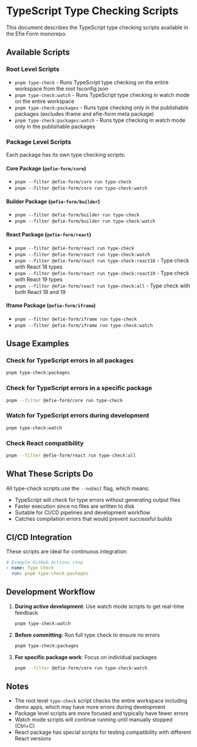 # TypeScript Type Checking Scripts

This document describes the TypeScript type checking scripts available in the Efie Form monorepo.

## Available Scripts

### Root Level Scripts

- `pnpm type-check` - Runs TypeScript type checking on the entire workspace from the root tsconfig.json
- `pnpm type-check:watch` - Runs TypeScript type checking in watch mode on the entire workspace
- `pnpm type-check:packages` - Runs type checking only in the publishable packages (excludes iframe and efie-form meta package)
- `pnpm type-check:packages:watch` - Runs type checking in watch mode only in the publishable packages

### Package Level Scripts

Each package has its own type checking scripts:

#### Core Package (`@efie-form/core`)
- `pnpm --filter @efie-form/core run type-check`
- `pnpm --filter @efie-form/core run type-check:watch`

#### Builder Package (`@efie-form/builder`)
- `pnpm --filter @efie-form/builder run type-check`
- `pnpm --filter @efie-form/builder run type-check:watch`

#### React Package (`@efie-form/react`)
- `pnpm --filter @efie-form/react run type-check`
- `pnpm --filter @efie-form/react run type-check:watch`
- `pnpm --filter @efie-form/react run type-check:react18` - Type check with React 18 types
- `pnpm --filter @efie-form/react run type-check:react19` - Type check with React 19 types
- `pnpm --filter @efie-form/react run type-check:all` - Type check with both React 18 and 19

#### Iframe Package (`@efie-form/iframe`)
- `pnpm --filter @efie-form/iframe run type-check`
- `pnpm --filter @efie-form/iframe run type-check:watch`

## Usage Examples

### Check for TypeScript errors in all packages
```bash
pnpm type-check:packages
```

### Check for TypeScript errors in a specific package
```bash
pnpm --filter @efie-form/core run type-check
```

### Watch for TypeScript errors during development
```bash
pnpm type-check:watch
```

### Check React compatibility
```bash
pnpm --filter @efie-form/react run type-check:all
```

## What These Scripts Do

All type-check scripts use the `--noEmit` flag, which means:
- TypeScript will check for type errors without generating output files
- Faster execution since no files are written to disk
- Suitable for CI/CD pipelines and development workflow
- Catches compilation errors that would prevent successful builds

## CI/CD Integration

These scripts are ideal for continuous integration:

```yaml
# Example GitHub Actions step
- name: Type Check
  run: pnpm type-check:packages
```

## Development Workflow

1. **During active development**: Use watch mode scripts to get real-time feedback
   ```bash
   pnpm type-check:watch
   ```

2. **Before committing**: Run full type check to ensure no errors
   ```bash
   pnpm type-check:packages
   ```

3. **For specific package work**: Focus on individual packages
   ```bash
   pnpm --filter @efie-form/core run type-check:watch
   ```

## Notes

- The root level `type-check` script checks the entire workspace including demo apps, which may have more errors during development
- Package level scripts are more focused and typically have fewer errors
- Watch mode scripts will continue running until manually stopped (Ctrl+C)
- React package has special scripts for testing compatibility with different React versions
